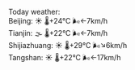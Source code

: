 Today weather:  
Beijing: ☀️   🌡️+24°C 🌬️←7km/h  
Tianjin: 🌫  🌡️+22°C 🌬️←7km/h  
Shijiazhuang: ☀️   🌡️+29°C 🌬️↘6km/h  
Tangshan: ☀️   🌡️+22°C 🌬️←17km/h  
